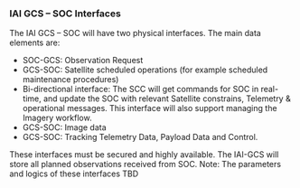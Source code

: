 
### IAI GCS – SOC  Interfaces

The IAI GCS – SOC will have two physical interfaces. The main data elements are:
- SOC-GCS: Observation Request
- GCS-SOC: Satellite scheduled operations (for example scheduled maintenance procedures)
- Bi-directional interface: The SCC will get commands for SOC in real-time, and update the SOC with relevant Satellite constrains, Telemetry & operational messages. This interface will also support managing the Imagery workflow.
- GCS-SOC: Image data
- GCS-SOC: Tracking Telemetry Data, Payload Data and Control.


These interfaces must be secured and highly available.
The IAI-GCS will store all planned observations received from SOC. 
Note: The parameters and logics of these interfaces TBD 


